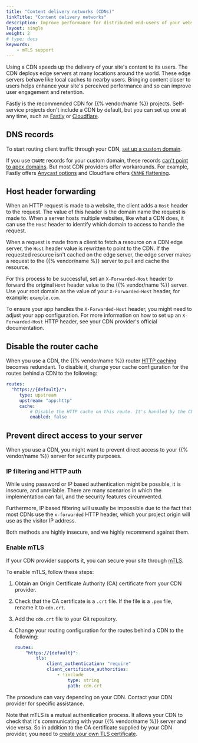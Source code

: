 ```yaml
---
title: "Content delivery networks (CDNs)"
linkTitle: "Content delivery networks"
description: Improve performance for distributed end-users of your website with a content delivery network (CDN).
layout: single
weight: 2
# type: docs
keywords:
    - mTLS support
---
```


Using a CDN speeds up the delivery of your site's content to its users.
The CDN deploys edge servers at many locations around the world.
These edge servers behave like local caches to nearby users.
Bringing content closer to users helps enhance your site's perceived performance
and so can improve user engagement and retention.

Fastly is the recommended CDN for {{% vendor/name %}} projects.
Self-service projects don't include a CDN by default, but you can set up one at any time,
such as [Fastly](/docs/domains/cdn/fastly.md) or [Cloudflare](/docs/domains/cdn/cloudflare.md).

## DNS records

To start routing client traffic through your CDN, [set up a custom domain](/docs/domains/steps/_index.md).

If you use `CNAME` records for your custom domain, these records [can't point to apex domains](/docs/domains/steps/dns.md).
But most CDN providers offer workarounds.
For example, Fastly offers [Anycast options](/docs/domains/cdn/fastly.md#3-handle-apex-domains)
and Cloudflare offers [`CNAME` flattening](/docs/domains/cdn/cloudflare.md#3-handle-apex-domains).

## Host header forwarding

When an HTTP request is made to a website, the client adds a `Host` header to the request.
The value of this header is the domain name the request is made to.
When a server hosts multiple websites, like what a CDN does,
it can use the `Host` header to identify which domain to access to handle the request.

When a request is made from a client to fetch a resource on a CDN edge server,
the `Host` header value is rewritten to point to the CDN.
If the requested resource isn't cached on the edge server,
the edge server makes a request to the {{% vendor/name %}} server to pull and cache the resource.

For this process to be successful,
set an `X-Forwarded-Host` header to forward the original `Host` header value to the {{% vendor/name %}} server.
Use your root domain as the value of your `X-Forwarded-Host` header,
for example: `example.com`.

To ensure your app handles the `X-Forwarded-Host` header,
you might need to adjust your app configuration.
For more information on how to set up an `X-Forwarded-Host` HTTP header,
see your CDN provider's official documentation.

## Disable the router cache

When you use a CDN, the {{% vendor/name %}} router [HTTP caching](/docs/define-routes/cache.md) becomes redundant.
To disable it, change your cache configuration for the routes behind a CDN to the following:

```yaml {filename=".upsun/config.yaml"}
routes:
  "https://{default}/":
     type: upstream
     upstream: "app:http"
     cache:
         # Disable the HTTP cache on this route. It's handled by the CDN instead.
         enabled: false
```

## Prevent direct access to your server

When you use a CDN, you might want to prevent direct access to your {{% vendor/name %}} server for security purposes.

### IP filtering and HTTP auth

While using password or IP based authentication might be possible, it is insecure, and unreliable. There are many scenarios in which the implementation can fail, and the security features circumvented.

Furthermore, IP based filtering will usually be impossible due to the fact that most CDNs use the `x-forwarded` HTTP header, which your project origin will use as the visitor IP address.

Both methods are highly insecure, and we highly recommend against them.

### Enable mTLS

If your CDN provider supports it,
you can secure your site through [mTLS](/docs/define-routes/https.md#enable-mtls).

To enable mTLS, follow these steps:

1.  Obtain an Origin Certificate Authority (CA) certificate from your CDN provider.

2.  Check that the CA certificate is a `.crt` file.
   If the file is a `.pem` file, rename it to `cdn.crt`.

3.  Add the `cdn.crt` file to your Git repository.

4.  Change your routing configuration for the routes behind a CDN to the following:

    ```yaml {filename=".upsun/config.yaml"}
    routes:
        "https://{default}":
            tls:
                client_authentication: "require"
                client_certificate_authorities:
                    - !include
                        type: string
                        path: cdn.crt
    ```

The procedure can vary depending on your CDN.
Contact your CDN provider for specific assistance.

Note that mTLS is a mutual authentication process.
It allows your CDN to check that it's communicating with your {{% vendor/name %}} server
and vice versa.
So in addition to the CA certificate supplied by your CDN provider,
you need to [create your own TLS certificate](/docs/define-routes/https.md).
